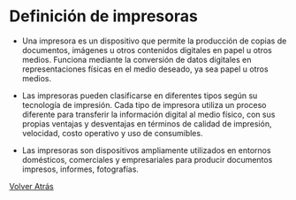# Definición de impresoras

* Una impresora es un dispositivo que permite la producción de copias de documentos, imágenes u otros contenidos digitales en papel u otros medios. Funciona mediante la conversión de datos digitales en representaciones físicas en el medio deseado, ya sea papel u otros medios.

* Las impresoras pueden clasificarse en diferentes tipos según su tecnología de impresión.
 Cada tipo de impresora utiliza un proceso diferente para transferir la información digital al medio físico, con sus propias ventajas y desventajas en términos de calidad de impresión, velocidad,    costo operativo y uso de consumibles.

* Las impresoras son dispositivos ampliamente utilizados en entornos domésticos, comerciales y empresariales para producir documentos impresos, informes, fotografías.

[Volver Atrás](README.md)
